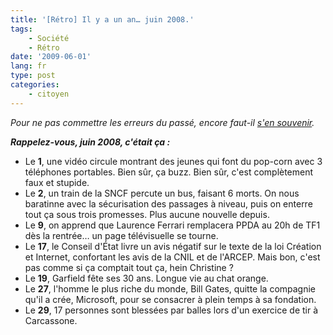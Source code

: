 ```yaml
---
title: '[Rétro] Il y a un an… juin 2008.'
tags:
    - Société
    - Rétro
date: '2009-06-01'
lang: fr
type: post
categories:
    - citoyen
---
```


_Pour ne pas commettre les erreurs du passé, encore faut-il [s'en souvenir](/?s=[R%C3%A9tro])._

_**Rappelez-vous, juin 2008, c'était ça&nbsp;:**_

*   Le **1**, une vidéo circule montrant des jeunes qui font du pop-corn avec 3 téléphones portables. Bien sûr, ça buzz. Bien sûr, c'est complètement faux et stupide.
*   Le **2**, un train de la SNCF percute un bus, faisant 6 morts. On nous baratinne avec la sécurisation des passages à niveau, puis on enterre tout ça sous trois promesses. Plus aucune nouvelle depuis.
*   Le **9**, on apprend que Laurence Ferrari remplacera PPDA au 20h de TF1 dès la rentrée… un page télévisuelle se tourne.
*   Le **17**, le Conseil d'État livre un avis négatif sur le texte de la loi Création et Internet, confortant les avis de la CNIL et de l'ARCEP. Mais bon, c'est pas comme si ça comptait tout ça, hein Christine&nbsp;?
*   Le **19**, Garfield fête ses 30 ans. Longue vie au chat orange.
*   Le **27**, l'homme le plus riche du monde, Bill Gates, quitte la compagnie qu'il a crée, Microsoft, pour se consacrer à plein temps à sa fondation.
*   Le **29**, 17 personnes sont blessées par balles lors d'un exercice de tir à Carcassone.
